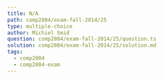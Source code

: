 ```yaml
---
title: N/A
path: comp2804/exam-fall-2014/25
type: multiple-choice
author: Michiel Smid
question: comp2804/exam-fall-2014/25/question.ts
solution: comp2804/exam-fall-2014/25/solution.md
tags:
  - comp2804
  - comp2804-exam
---
```

